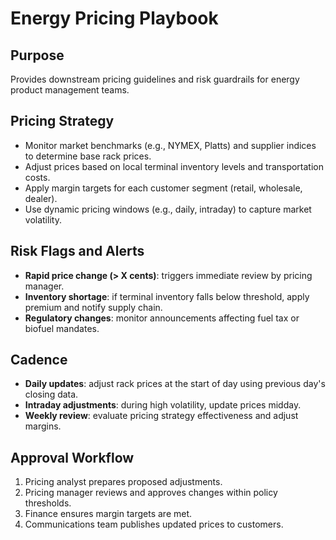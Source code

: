 # Energy Pricing Playbook

## Purpose
Provides downstream pricing guidelines and risk guardrails for energy product management teams.

## Pricing Strategy
- Monitor market benchmarks (e.g., NYMEX, Platts) and supplier indices to determine base rack prices.
- Adjust prices based on local terminal inventory levels and transportation costs.
- Apply margin targets for each customer segment (retail, wholesale, dealer).
- Use dynamic pricing windows (e.g., daily, intraday) to capture market volatility.

## Risk Flags and Alerts
- **Rapid price change (> X cents)**: triggers immediate review by pricing manager.
- **Inventory shortage**: if terminal inventory falls below threshold, apply premium and notify supply chain.
- **Regulatory changes**: monitor announcements affecting fuel tax or biofuel mandates.

## Cadence
- **Daily updates**: adjust rack prices at the start of day using previous day's closing data.
- **Intraday adjustments**: during high volatility, update prices midday.
- **Weekly review**: evaluate pricing strategy effectiveness and adjust margins.

## Approval Workflow
1. Pricing analyst prepares proposed adjustments.
2. Pricing manager reviews and approves changes within policy thresholds.
3. Finance ensures margin targets are met.
4. Communications team publishes updated prices to customers.
